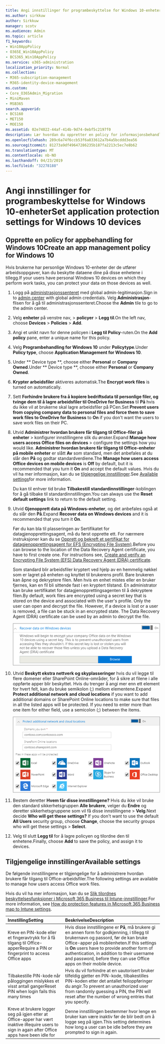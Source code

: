 ```yaml
---
title: Angi innstillinger for programbeskyttelse for Windows 10-enheter
ms.author: sirkkuw
author: Sirkkuw
manager: scotv
ms.audience: Admin
ms.topic: article
f1_keywords:
- Win10AppPolicy
- O365E_Win10AppPolicy
- BCS365_Win10AppPolicy
ms.service: o365-administration
localization_priority: Normal
ms.collection:
- M365-subscription-management
- M365-identity-device-management
ms.custom:
- Core_O365Admin_Migration
- MiniMaven
- MSB365
search.appverid:
- BCS160
- MET150
- MOE150
ms.assetid: 02e74022-44af-414b-9d74-0ebf5c2197f0
description: Lær hvordan du oppretter en policy for informasjonsbehandling av app og beskytte arbeidsfiler på Windows 10 enheter.
ms.openlocfilehash: 289c6a74f6ccb53f6a833612a7b4a5bcddd3ea56
ms.sourcegitcommit: 81273a9df49647286235b187fa2213c5ec7e8b62
ms.translationtype: MT
ms.contentlocale: nb-NO
ms.lasthandoff: 04/23/2019
ms.locfileid: "32278188"
---
```

# <a name="set-application-protection-settings-for-windows-10-devices"></a><span data-ttu-id="f1db8-103">Angi innstillinger for programbeskyttelse for Windows 10-enheter</span><span class="sxs-lookup"><span data-stu-id="f1db8-103">Set application protection settings for Windows 10 devices</span></span>

## <a name="create-an-app-management-policy-for-windows-10"></a><span data-ttu-id="f1db8-104">Opprette en policy for appbehandling for Windows 10</span><span class="sxs-lookup"><span data-stu-id="f1db8-104">Create an app management policy for Windows 10</span></span>

<span data-ttu-id="f1db8-105">Hvis brukerne har personlige Windows 10-enheter der de utfører arbeidsoppgaver, kan du beskytte dataene dine på disse enhetene i tillegg.</span><span class="sxs-lookup"><span data-stu-id="f1db8-105">If your users have personal Windows 10 devices on which they perform work tasks, you can protect your data on those devices as well.</span></span>
  
1. <span data-ttu-id="f1db8-106">Logg på [administrasjonssenteret](https://go.microsoft.com/fwlink/p/?linkid=837890) med global admin-legitimasjon.</span><span class="sxs-lookup"><span data-stu-id="f1db8-106">Sign in to [admin center](https://go.microsoft.com/fwlink/p/?linkid=837890) with global admin credentials.</span></span> <span data-ttu-id="f1db8-107">Velg **Administrasjon**-flisen for å gå til administrasjonssenteret.</span><span class="sxs-lookup"><span data-stu-id="f1db8-107">Choose the **Admin** tile to go to the admin center.</span></span> 
    
2. <span data-ttu-id="f1db8-108">Velg **enheter** på venstre nav, \> **policyer** \> **Legg til**.</span><span class="sxs-lookup"><span data-stu-id="f1db8-108">On the left nav, choose **Devices** \> **Policies** \> **Add**.</span></span>

3. <span data-ttu-id="f1db8-109">Angi et unikt navn for denne policyen i **Legg til Policy**-ruten.</span><span class="sxs-lookup"><span data-stu-id="f1db8-109">On the **Add policy** pane, enter a unique name for this policy.</span></span> 
    
4. <span data-ttu-id="f1db8-110">Velg **Programbehandling for Windows 10** under **Policytype**.</span><span class="sxs-lookup"><span data-stu-id="f1db8-110">Under **Policy type**, choose **Application Management for Windows 10**.</span></span>
    
5. <span data-ttu-id="f1db8-111">Under \*\* Device type \*\*, choose either **Personal** or **Company Owned**.</span><span class="sxs-lookup"><span data-stu-id="f1db8-111">Under \*\* Device type \*\*, choose either **Personal** or **Company Owned**.</span></span>
    
6. <span data-ttu-id="f1db8-112">**Krypter arbeidsfiler** aktiveres automatisk.</span><span class="sxs-lookup"><span data-stu-id="f1db8-112">The **Encrypt work files** is turned on automatically.</span></span> 
    
7. <span data-ttu-id="f1db8-113">Sett **Forhindre brukere fra å kopiere bedriftsdata til personlige filer, og tvinge dem til å lagre arbeidsfiler til OneDrive for Business** til **På** hvis du ikke vil at brukerne skal lagre arbeidsfiler på PCen.</span><span class="sxs-lookup"><span data-stu-id="f1db8-113">Set **Prevent users from copying company data to personal files and force them to save work files to OneDrive for Business** to **On** if you don't want the users to save work files on their PC.</span></span> 
    
8. <span data-ttu-id="f1db8-114">Utvid **Administrer hvordan brukere får tilgang til Office-filer på enheter** \> konfigurer innstillingene slik du ønsker.</span><span class="sxs-lookup"><span data-stu-id="f1db8-114">Expand **Manage how users access Office files on devices** \> configure the settings how you would like.</span></span> <span data-ttu-id="f1db8-115">**Administrer hvordan brukere får tilgang til Office-enheter på mobile enheter** er slått **Av** som standard, men det anbefales at du slår den **På** og godtar standardverdiene.</span><span class="sxs-lookup"><span data-stu-id="f1db8-115">The **Manage how users access Office devices on mobile devices** is **Off** by default, but it is recommended that you turn it **On** and accept the default values.</span></span> <span data-ttu-id="f1db8-116">Hvis du vil ha mer informasjon, kan du se [tilgjengelige innstillinger](#available-settings).</span><span class="sxs-lookup"><span data-stu-id="f1db8-116">See [Available settings](#available-settings)for more information.</span></span> 
    
    <span data-ttu-id="f1db8-117">Du kan til enhver tid bruke **Tilbakestill standardinnstillinger**-koblingen for å gå tilbake til standardinnstillingen.</span><span class="sxs-lookup"><span data-stu-id="f1db8-117">You can always use the **Reset default settings** link to return to the default setting.</span></span> 
    
9. <span data-ttu-id="f1db8-118">Utvid **Gjenopprett data på Windows-enheter**, og det anbefales også at du slår den **På**.</span><span class="sxs-lookup"><span data-stu-id="f1db8-118">Expand **Recover data on Windows devices** and it is recommended that you turn it **On**.</span></span>
    
    <span data-ttu-id="f1db8-p103">Før du kan bla til plasseringen av Sertifikatet for datagjenopprettingsagent, må du først opprette ett. For nærmere instruksjoner kan du se [Opprett og bekreft et sertifikat for datagjenopprettingsagent for EFS (Encrypting File System)](https://go.microsoft.com/fwlink/p/?linkid=853700).</span><span class="sxs-lookup"><span data-stu-id="f1db8-p103">Before you can browse to the location of the Data Recovery Agent certificate, you have to first create one. For instructions see, [Create and verify an Encrypting File System (EFS) Data Recovery Agent (DRA) certificate](https://go.microsoft.com/fwlink/p/?linkid=853700).</span></span>
    
    <span data-ttu-id="f1db8-p104">Som standard blir arbeidsfiler kryptert ved hjelp av en hemmelig nøkkel som er lagret på enheten og knyttet til brukerens profil. Bare brukeren kan åpne og dekryptere filen. Men hvis en enhet mistes eller en bruker fjernes, kan en fil bli sittende fast i en kryptert tilstand. En administrator kan bruke sertifikatet for datagjenopprettingsagenten til å dekryptere filen.</span><span class="sxs-lookup"><span data-stu-id="f1db8-p104">By default, work files are encrypted using a secret key that is stored on the device and associated with the user's profile. Only the user can open and decrypt the file. However, if a device is lost or a user is removed, a file can be stuck in an encrypted state. The Data Recovery Agent (DRA) certificate can be used by an admin to decrypt the file.</span></span>
    
    ![Browse to Data Recovery Agent certificate.](media/7d7d664f-b72f-4293-a3e7-d0fa7371366c.png)
  
10. <span data-ttu-id="f1db8-p105">Utvid **Beskytt ekstra nettverk og skyplasseringer** hvis du vil legge til flere domener eller SharePoint Online-områder, for å sikre at filene i alle oppførte apper blir beskyttet. Hvis du trenger å angi mer enn ett element for hvert felt, kan du bruke semikolon (;) mellom elementene.</span><span class="sxs-lookup"><span data-stu-id="f1db8-p105">Expand **Protect additional network and cloud locations** if you want to add additional domains or SharePoint Online locations to make sure that files in all the listed apps will be protected. If you need to enter more than one item for either field, use a semicolon (;) between the items.</span></span> 
    
    ![Expand Protect additional network and cloud locations, and enter domains or SharePoint Online sites you own.](media/7afaa0c7-ba53-456d-8c61-312c45e09625.png)
  
11. <span data-ttu-id="f1db8-p106">Bestem deretter **Hvem får disse innstillingene?** Hvis du ikke vil bruke den standard sikkerhetsgruppen **Alle brukere**, velger du **Endre** og deretter sikkerhetsgruppene som vil få disse innstillingene \> **Velg**.</span><span class="sxs-lookup"><span data-stu-id="f1db8-p106">Next decide **Who will get these settings?** If you don't want to use the default **All Users** security group, choose **Change**, choose the security groups who will get these settings \> **Select**.</span></span>
    
12. <span data-ttu-id="f1db8-131">Velg til slutt **Legg til** for å lagre policyen og tilordne den til enhetene.</span><span class="sxs-lookup"><span data-stu-id="f1db8-131">Finally, choose **Add** to save the policy, and assign it to devices.</span></span> 
    
## <a name="available-settings"></a><span data-ttu-id="f1db8-132">Tilgjengelige innstillinger</span><span class="sxs-lookup"><span data-stu-id="f1db8-132">Available settings</span></span>

<span data-ttu-id="f1db8-133">De følgende innstillingene er tilgjengelige for å administrere hvordan brukere får tilgang til Office-arbeidsfiler.</span><span class="sxs-lookup"><span data-stu-id="f1db8-133">The following settings are available to manage how users access Office work files.</span></span>
  
<span data-ttu-id="f1db8-134">Hvis du vil ha mer informasjon, kan du se [Slik tilordnes beskyttelsesfunksjoner i Microsoft 365 Business til Intune-innstillinger](map-protection-features-to-intune-settings.md).</span><span class="sxs-lookup"><span data-stu-id="f1db8-134">For more information, see [How do protection features in Microsoft 365 Business map to Intune settings](map-protection-features-to-intune-settings.md).</span></span>
  
|<span data-ttu-id="f1db8-135">**Innstilling**</span><span class="sxs-lookup"><span data-stu-id="f1db8-135">**Setting**</span></span>|<span data-ttu-id="f1db8-136">**Beskrivelse**</span><span class="sxs-lookup"><span data-stu-id="f1db8-136">**Description**</span></span>|
|:-----|:-----|
|<span data-ttu-id="f1db8-137">Kreve en PIN-kode eller et fingeravtrykk for å få tilgang til Office-apper</span><span class="sxs-lookup"><span data-stu-id="f1db8-137">Require a PIN or fingerprint to access Office apps</span></span>  <br/> |<span data-ttu-id="f1db8-138">Hvis disse innstillingene er **På**, må brukere gi en annen form for godkjenning, i tillegg til brukernavn og passord, før de kan bruke Office-apper på mobilenheten.</span><span class="sxs-lookup"><span data-stu-id="f1db8-138">If this settings is **On** users have to provide another form of authentication, in addition to their username and password, before they can use Office apps on their mobile device.</span></span>  <br/> |
|<span data-ttu-id="f1db8-139">Tilbakestille PIN-kode når påloggingen mislykkes et visst antall ganger</span><span class="sxs-lookup"><span data-stu-id="f1db8-139">Reset PIN when login fails this many times</span></span>  <br/> |<span data-ttu-id="f1db8-140">Hvis du vil forhindre at en uautorisert bruker tilfeldig gjetter en PIN-kode, tilbakestilles PIN-koden etter det antallet feiloppføringer du angir.</span><span class="sxs-lookup"><span data-stu-id="f1db8-140">To prevent an unauthorized user from randomly guessing a PIN, the PIN will reset after the number of wrong entries that you specify.</span></span>  <br/> |
|<span data-ttu-id="f1db8-141">Kreve at brukere logger seg på igjen etter at Office-apper har vært inaktive i</span><span class="sxs-lookup"><span data-stu-id="f1db8-141">Require users to sign in again after Office apps have been idle for</span></span>  <br/> |<span data-ttu-id="f1db8-142">Denne innstillingen bestemmer hvor lenge en bruker kan være inaktiv før de blir bedt om å logge seg på igjen.</span><span class="sxs-lookup"><span data-stu-id="f1db8-142">This setting determines how long a user can be idle before they are prompted to sign in again.</span></span>  <br/> |
   

